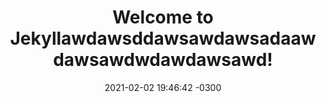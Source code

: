 ---
layout: post
title:  "Welcome to Jekyllawdawsddawsawdawsadaawdawsawdwdawdawsawd!"
date:   2021-02-02 19:46:42 -0300
categories: jekyll update
image: https://i.pinimg.com/originals/e9/fe/cc/e9fecc84fcf11ca160ebf4f80791d275.jpg
tempo: 1h 50min
tags: aventura teste
---